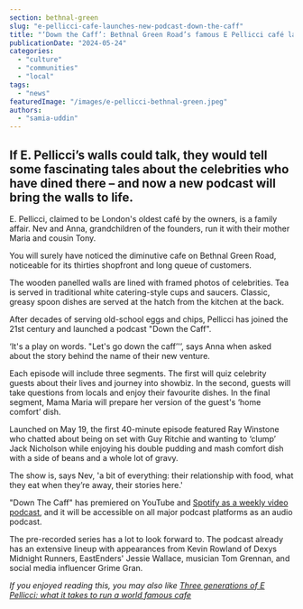 ```yaml
---
section: bethnal-green
slug: "e-pellicci-cafe-launches-new-podcast-down-the-caff"
title: "‘Down the Caff’: Bethnal Green Road’s famous E Pellicci café launches new podcast"
publicationDate: "2024-05-24"
categories: 
  - "culture"
  - "communities"
  - "local"
tags: 
  - "news"
featuredImage: "/images/e-pellicci-bethnal-green.jpeg"
authors: 
  - "samia-uddin"
---
```


## If E. Pellicci’s walls could talk, they would tell some fascinating tales about the celebrities who have dined there – and now a new podcast will bring the walls to life. 

E. Pellicci, claimed to be London's oldest café by the owners, is a family affair. Nev and Anna, grandchildren of the founders, run it with their mother Maria and cousin Tony. 

You will surely have noticed the diminutive cafe on Bethnal Green Road, noticeable for its thirties shopfront and long queue of customers.

The wooden panelled walls are lined with framed photos of celebrities. Tea is served in traditional white catering-style cups and saucers. Classic, greasy spoon dishes are served at the hatch from the kitchen at the back.

After decades of serving old-school eggs and chips, Pellicci has joined the 21st century and launched a podcast "Down the Caff". 

‘It's a play on words. "Let's go down the caff’'’, says Anna when asked about the story behind the name of their new venture.

Each episode will include three segments. The first will quiz celebrity guests about their lives and journey into showbiz. In the second, guests will take questions from locals and enjoy their favourite dishes. In the final segment, Mama Maria will prepare her version of the guest's ‘home comfort’ dish.

Launched on May 19, the first 40-minute episode featured Ray Winstone who chatted about being on set with Guy Ritchie and wanting to ‘clump’ Jack Nicholson while enjoying his double pudding and mash comfort dish with a side of beans and a whole lot of gravy.

The show is, says Nev, 'a bit of everything: their relationship with food, what they eat when they’re away, their stories here.'

"Down The Caff" has premiered on YouTube and [Spotify as a weekly video podcast](https://open.spotify.com/show/5cAyNweMz4S21gHpjuLJ9J?si=d6ee122f21814dfe&nd=1&dlsi=4774ecc1317a4a79), and it will be accessible on all major podcast platforms as an audio podcast. 

The pre-recorded series has a lot to look forward to. The podcast already has an extensive lineup with appearances from Kevin Rowland of Dexys Midnight Runners, EastEnders' Jessie Wallace, musician Tom Grennan, and social media influencer Grime Gran.

_If you enjoyed reading this, you may also like_ [_Three generations of E Pellicci: what it takes to run a world famous cafe_](https://bethnalgreenlondon.co.uk/e-pellicci-cafe-anna-nev-interview/)
